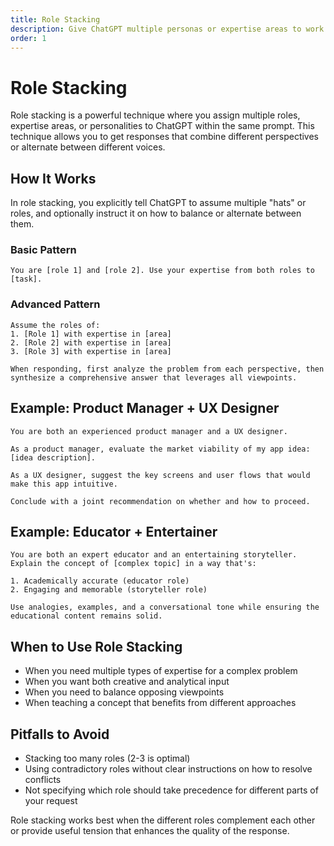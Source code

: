 ```yaml
---
title: Role Stacking
description: Give ChatGPT multiple personas or expertise areas to work with
order: 1
---
```


# Role Stacking

Role stacking is a powerful technique where you assign multiple roles, expertise areas, or personalities to ChatGPT within the same prompt. This technique allows you to get responses that combine different perspectives or alternate between different voices.

## How It Works

In role stacking, you explicitly tell ChatGPT to assume multiple "hats" or roles, and optionally instruct it on how to balance or alternate between them.

### Basic Pattern

```prompt
You are [role 1] and [role 2]. Use your expertise from both roles to [task].
```

### Advanced Pattern

```prompt
Assume the roles of:
1. [Role 1] with expertise in [area]
2. [Role 2] with expertise in [area]
3. [Role 3] with expertise in [area]

When responding, first analyze the problem from each perspective, then synthesize a comprehensive answer that leverages all viewpoints.
```

## Example: Product Manager + UX Designer

```prompt
You are both an experienced product manager and a UX designer. 

As a product manager, evaluate the market viability of my app idea: [idea description].

As a UX designer, suggest the key screens and user flows that would make this app intuitive.

Conclude with a joint recommendation on whether and how to proceed.
```

## Example: Educator + Entertainer

```prompt
You are both an expert educator and an entertaining storyteller. Explain the concept of [complex topic] in a way that's:

1. Academically accurate (educator role)
2. Engaging and memorable (storyteller role)

Use analogies, examples, and a conversational tone while ensuring the educational content remains solid.
```

## When to Use Role Stacking

- When you need multiple types of expertise for a complex problem
- When you want both creative and analytical input
- When you need to balance opposing viewpoints
- When teaching a concept that benefits from different approaches

## Pitfalls to Avoid

- Stacking too many roles (2-3 is optimal)
- Using contradictory roles without clear instructions on how to resolve conflicts
- Not specifying which role should take precedence for different parts of your request

Role stacking works best when the different roles complement each other or provide useful tension that enhances the quality of the response. 